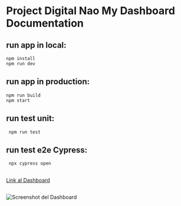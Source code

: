 # Project Digital Nao My Dashboard Documentation


## run app in local:

```
npm install
npm run dev
```

## run app in production:

```
npm run build
npm start
```

## run test unit:

```
 npm run test
```

## run test e2e Cypress:

```
 npx cypress open
```

##
[Link al Dashboard](https://dashboard-digitalnao.netlify.app)

##
![Screenshot del Dashboard](https://i.ibb.co/b11L8sX/dashboard.png)
